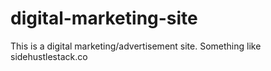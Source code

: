 # digital-marketing-site
This is a digital marketing/advertisement site. Something like sidehustlestack.co
